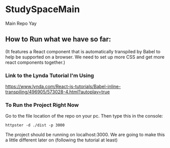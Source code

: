 # StudySpaceMain
Main Repo Yay

## How to Run what we have so far: 
(It features a React component that is automatically transpiled by Babel to help be supported on a browser. We need to set up more CSS and get more react components together.) 

### Link to the Lynda Tutorial I'm Using
https://www.lynda.com/React-js-tutorials/Babel-inline-transpiling/496905/573028-4.html?autoplay=true

### To Run the Project Right Now

Go to the file location of the repo on your pc. Then type this in the console:
```
httpster -d ./dist -p 3000
```
The project should be running on localhost:3000. We are going to make this a little different later on (following the tutorial at least)

